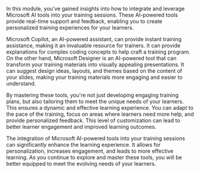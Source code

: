In this module, you've gained insights into how to integrate and leverage Microsoft AI tools into your training sessions. These AI-powered tools provide real-time support and feedback, enabling you to create personalized training experiences for your learners.

Microsoft Copilot, an AI-powered assistant, can provide instant training assistance, making it an invaluable resource for trainers. It can provide explanations for complex coding concepts to help craft a training program. On the other hand, Microsoft Designer is an AI-powered tool that can transform your training materials into visually appealing presentations. It can suggest design ideas, layouts, and themes based on the content of your slides, making your training materials more engaging and easier to understand.

By mastering these tools, you're not just developing engaging training plans, but also tailoring them to meet the unique needs of your learners. This ensures a dynamic and effective learning experience. You can adapt to the pace of the training, focus on areas where learners need more help, and provide personalized feedback. This level of customization can lead to better learner engagement and improved learning outcomes.

The integration of Microsoft AI-powered tools into your training sessions can significantly enhance the learning experience. It allows for personalization, increases engagement, and leads to more effective learning. As you continue to explore and master these tools, you will be better equipped to meet the evolving needs of your learners.
